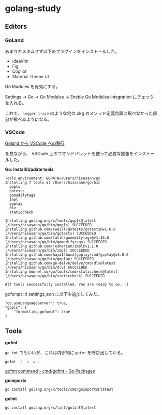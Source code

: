 # golang-study

## Editors

### GoLand

あまりカスタムせず以下のプラグインをインストールした。

- IdeaVim
- Fig
- Copilot
- Material Theme UI

Go Modules を有効にする。

Settings -> Go -> Go Modules -> Enable Go Modules integration にチェックを入れる。

これで、 `logger.trace` のような他の pkg のメソッド定義位置に飛べなかった部分が飛べるようになる。

### VSCode

[Goland から VSCode への移行](https://zenn.dev/tellernovel_inc/articles/8a1ac1f1652605)

を見ながら、 VSCode 上のコマンドパレットを使って必要な拡張をインストールした。

**Go: Install/Update tools**

```shell
Tools environment: GOPATH=/Users/hisasann/go
Installing 7 tools at /Users/hisasann/go/bin
  gopls
  gotests
  gomodifytags
  impl
  goplay
  dlv
  staticcheck

Installing golang.org/x/tools/gopls@latest (/Users/hisasann/go/bin/gopls) SUCCEEDED
Installing github.com/cweill/gotests/gotests@v1.6.0 (/Users/hisasann/go/bin/gotests) SUCCEEDED
Installing github.com/fatih/gomodifytags@v1.16.0 (/Users/hisasann/go/bin/gomodifytags) SUCCEEDED
Installing github.com/josharian/impl@v1.1.0 (/Users/hisasann/go/bin/impl) SUCCEEDED
Installing github.com/haya14busa/goplay/cmd/goplay@v1.0.0 (/Users/hisasann/go/bin/goplay) SUCCEEDED
Installing github.com/go-delve/delve/cmd/dlv@latest (/Users/hisasann/go/bin/dlv) SUCCEEDED
Installing honnef.co/go/tools/cmd/staticcheck@latest (/Users/hisasann/go/bin/staticcheck) SUCCEEDED

All tools successfully installed. You are ready to Go. :)
```

gofumpt は settings.json に以下を追加してみた。

```
"go.useLanguageServer": true,
"gopls": {
    "formatting.gofumpt": true
}
```

## Tools

**gofmt**

`go fmt` でもいいが、これは内部的に `gofmt` を呼び出している。

```bash
gofmt -l -s -w .
```

[gofmt command - cmd/gofmt - Go Packages](https://pkg.go.dev/cmd/gofmt)

**goimports**

```bash
go install golang.org/x/tools/cmd/goimports@latest
```

**golint**

```bash
go install golang.org/x/lint/golint@latest
```